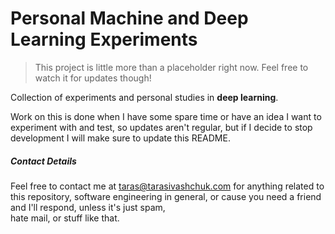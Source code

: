 # Personal Machine and Deep Learning Experiments
> This project is little more than a placeholder right now. Feel free to watch it for updates though!

Collection of experiments and personal studies in **deep learning**.

Work on this is done when I have some spare time or have an idea I want to experiment with and test, so updates aren't 
regular, but if I decide to stop development I will make sure to update this README.


##### Contact Details
Feel free to contact me at [taras@tarasivashchuk.com](mailto:taras@tarasivashchuk.com) for anything related to this 
repository, software engineering in general, or cause you need a friend and I'll respond, unless it's just spam,  
hate mail, or stuff like that.
